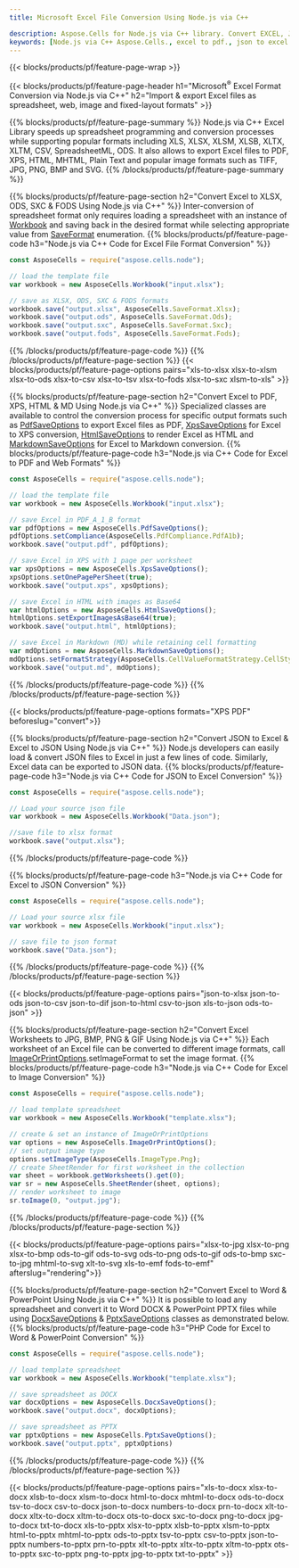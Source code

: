```yaml
---
title: Microsoft Excel File Conversion Using Node.js via C++

description: Aspose.Cells for Node.js via C++ library. Convert EXCEL, JSON, PDF, XML, HTML, TXT, TSV, CSV, SQL and more formats with just few lines of Node.js via C++ code.
keywords: [Node.js via C++ Aspose.Cells., excel to pdf., json to excel., excel to json., csv to json., json to html., xml to excel and Convert files between various formats in Node.js via C++]
---
```


{{< blocks/products/pf/feature-page-wrap >}}

{{< blocks/products/pf/feature-page-header h1="Microsoft<sup>&reg;</sup> Excel Format Conversion via Node.js via C++" h2="Import & export Excel files as spreadsheet, web, image and fixed-layout formats" >}}

{{% blocks/products/pf/feature-page-summary %}}
Node.js via C++ Excel Library speeds up spreadsheet programming and conversion processes while supporting popular formats including XLS, XLSX, XLSM, XLSB, XLTX, XLTM, CSV, SpreadsheetML, ODS. It also allows to export Excel files to PDF, XPS, HTML, MHTML, Plain Text and popular image formats such as TIFF, JPG, PNG, BMP and SVG.
{{% /blocks/products/pf/feature-page-summary  %}}

{{% blocks/products/pf/feature-page-section  h2="Convert Excel to XLSX, ODS, SXC & FODS Using Node.js via C++" %}}
Inter-conversion of spreadsheet format only requires loading a spreadsheet with an instance of [Workbook](https://reference.aspose.com/cells/nodejs-cpp/workbook/) and saving back in the desired format while selecting appropriate value from [SaveFormat](https://reference.aspose.com/cells/nodejs-cpp/saveformat/) enumeration.
{{% blocks/products/pf/feature-page-code h3="Node.js via C++ Code for Excel File Format Conversion" %}}

```js
const AsposeCells = require("aspose.cells.node");

// load the template file
var workbook = new AsposeCells.Workbook("input.xlsx");

// save as XLSX, ODS, SXC & FODS formats
workbook.save("output.xlsx", AsposeCells.SaveFormat.Xlsx);
workbook.save("output.ods", AsposeCells.SaveFormat.Ods);
workbook.save("output.sxc", AsposeCells.SaveFormat.Sxc);
workbook.save("output.fods", AsposeCells.SaveFormat.Fods);

```
{{% /blocks/products/pf/feature-page-code  %}}
{{% /blocks/products/pf/feature-page-section %}}
{{< blocks/products/pf/feature-page-options pairs="xls-to-xlsx xlsx-to-xlsm xlsx-to-ods xlsx-to-csv xlsx-to-tsv xlsx-to-fods xlsx-to-sxc xlsm-to-xls" >}}


{{% blocks/products/pf/feature-page-section  h2="Convert Excel to PDF, XPS, HTML & MD Using Node.js via C++" %}}
Specialized classes are available to control the conversion process for specific output formats such as [PdfSaveOptions](https://reference.aspose.com/cells/nodejs-cpp/pdfsaveoptions/) to export Excel files as PDF, [XpsSaveOptions](https://reference.aspose.com/cells/nodejs-cpp/xpssaveoptions/) for Excel to XPS conversion, [HtmlSaveOptions](https://reference.aspose.com/cells/nodejs-cpp/htmlsaveoptions/) to render Excel as HTML and [MarkdownSaveOptions](https://reference.aspose.com/cells/nodejs-cpp/markdownsaveoptions/) for Excel to Markdown conversion. 
{{% blocks/products/pf/feature-page-code h3="Node.js via C++ Code for Excel to PDF and Web Formats" %}}

```js
const AsposeCells = require("aspose.cells.node");

// load the template file
var workbook = new AsposeCells.Workbook("input.xlsx");

// save Excel in PDF_A_1_B format
var pdfOptions = new AsposeCells.PdfSaveOptions();
pdfOptions.setCompliance(AsposeCells.PdfCompliance.PdfA1b);
workbook.save("output.pdf", pdfOptions);

// save Excel in XPS with 1 page per worksheet
var xpsOptions = new AsposeCells.XpsSaveOptions();
xpsOptions.setOnePagePerSheet(true);
workbook.save("output.xps", xpsOptions);

// save Excel in HTML with images as Base64
var htmlOptions = new AsposeCells.HtmlSaveOptions();
htmlOptions.setExportImagesAsBase64(true);
workbook.save("output.html", htmlOptions);

// save Excel in Markdown (MD) while retaining cell formatting
var mdOptions = new AsposeCells.MarkdownSaveOptions();
mdOptions.setFormatStrategy(AsposeCells.CellValueFormatStrategy.CellStyle);
workbook.save("output.md", mdOptions);
```
{{% /blocks/products/pf/feature-page-code  %}}
{{% /blocks/products/pf/feature-page-section %}}

{{< blocks/products/pf/feature-page-options formats="XPS PDF" beforeslug="convert">}}

{{% blocks/products/pf/feature-page-section  h2="Convert JSON to Excel & Excel to JSON Using Node.js via C++" %}}
Node.js developers can easily load & convert JSON files to Excel in just a few lines of code. Similarly, Excel data can be exported to JSON data.
{{% blocks/products/pf/feature-page-code h3="Node.js via C++ Code for JSON to Excel Conversion" %}}

```js
const AsposeCells = require("aspose.cells.node");

// Load your source json file
var workbook = new AsposeCells.Workbook("Data.json");

//save file to xlsx format
workbook.save("output.xlsx");

```

{{% /blocks/products/pf/feature-page-code %}}

{{% blocks/products/pf/feature-page-code h3="Node.js via C++ Code for Excel to JSON Conversion" %}}

```js
const AsposeCells = require("aspose.cells.node");

// Load your source xlsx file
var workbook = new AsposeCells.Workbook("input.xlsx");

// save file to json format
workbook.save("Data.json");
```

{{% /blocks/products/pf/feature-page-code %}}
{{% /blocks/products/pf/feature-page-section %}}

{{< blocks/products/pf/feature-page-options pairs="json-to-xlsx json-to-ods json-to-csv json-to-dif json-to-html csv-to-json xls-to-json ods-to-json" >}}

{{% blocks/products/pf/feature-page-section  h2="Convert Excel Worksheets to JPG, BMP, PNG & GIF Using Node.js via C++" %}}
Each worksheet of an Excel file can be converted to different image formats, call [ImageOrPrintOptions](https://reference.aspose.com/cells/nodejs-cpp/imageorprintoptions/).setImageFormat to set the image format. 
{{% blocks/products/pf/feature-page-code h3="Node.js via C++ Code for Excel to Image Conversion" %}}

```js
const AsposeCells = require("aspose.cells.node");

// load template spreadsheet
var workbook = new AsposeCells.Workbook("template.xlsx");

// create & set an instance of ImageOrPrintOptions
var options = new AsposeCells.ImageOrPrintOptions();
// set output image type
options.setImageType(AsposeCells.ImageType.Png);
// create SheetRender for first worksheet in the collection
var sheet = workbook.getWorksheets().get(0);
var sr = new AsposeCells.SheetRender(sheet, options);
// render worksheet to image
sr.toImage(0, "output.jpg");
```
{{% /blocks/products/pf/feature-page-code %}}
{{% /blocks/products/pf/feature-page-section %}}

{{< blocks/products/pf/feature-page-options pairs="xlsx-to-jpg xlsx-to-png xlsx-to-bmp ods-to-gif ods-to-svg ods-to-png ods-to-gif ods-to-bmp sxc-to-jpg mhtml-to-svg xlt-to-svg xls-to-emf fods-to-emf" afterslug="rendering">}}

{{% blocks/products/pf/feature-page-section  h2="Convert Excel to Word & PowerPoint Using Node.js via C++" %}}
It is possible to load any spreadsheet and convert it to Word DOCX & PowerPoint PPTX files while using [DocxSaveOptions](https://reference.aspose.com/cells/nodejs-cpp/docxsaveoptions/) & [PptxSaveOptions](https://reference.aspose.com/cells/nodejs-cpp/pptxsaveoptions/) classes as demonstrated below.
{{% blocks/products/pf/feature-page-code h3="PHP Code for Excel to Word & PowerPoint Conversion" %}}
```js
const AsposeCells = require("aspose.cells.node");

// load template spreadsheet
var workbook = new AsposeCells.Workbook("template.xlsx");

// save spreadsheet as DOCX
var docxOptions = new AsposeCells.DocxSaveOptions();
workbook.save("output.docx", docxOptions);

// save spreadsheet as PPTX
var pptxOptions = new AsposeCells.PptxSaveOptions();
workbook.save("output.pptx", pptxOptions)
```
{{% /blocks/products/pf/feature-page-code %}}
{{% /blocks/products/pf/feature-page-section %}}

{{< blocks/products/pf/feature-page-options pairs="xls-to-docx xlsx-to-docx xlsb-to-docx xlsm-to-docx html-to-docx mhtml-to-docx ods-to-docx tsv-to-docx csv-to-docx json-to-docx numbers-to-docx prn-to-docx xlt-to-docx xltx-to-docx xltm-to-docx ots-to-docx sxc-to-docx png-to-docx jpg-to-docx txt-to-docx xls-to-pptx xlsx-to-pptx xlsb-to-pptx xlsm-to-pptx html-to-pptx mhtml-to-pptx ods-to-pptx tsv-to-pptx csv-to-pptx json-to-pptx numbers-to-pptx prn-to-pptx xlt-to-pptx xltx-to-pptx xltm-to-pptx ots-to-pptx sxc-to-pptx png-to-pptx jpg-to-pptx txt-to-pptx" >}}
